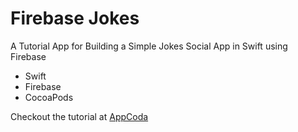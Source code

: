 # Firebase Jokes

A Tutorial App for Building a Simple Jokes Social App in Swift using Firebase

* Swift
* Firebase
* CocoaPods

Checkout the tutorial at [AppCoda](http://www.appcoda.com/firebase/)
